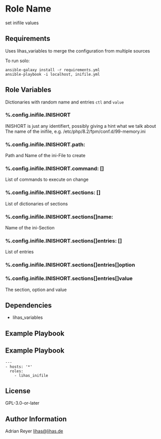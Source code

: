 Role Name
=========

set inifile values

Requirements
------------

Uses lihas_variables to merge the configuration from multiple sources

To run solo:

```
ansible-galaxy install -r requirements.yml
ansible-playbook -i localhost, inifile.yml
```

Role Variables
--------------

Dictionaries with random name and entries `ctl` and `value`
### %.config.inifile.INISHORT
INISHORT is just any identifiert, possibly giving a hint what we talk about
The name of the inifile, e.g. /etc/php/8.2/fpm/conf.d/99-memory.ini
### %.config.inifile.INISHORT.path:
Path and Name of the ini-File to create
### %.config.inifile.INISHORT.command: []
List of commands to execute on change
### %.config.inifile.INISHORT.sections: []
List of dictionaries of sections
### %.config.inifile.INISHORT.sections[]name:
Name of the ini-Section
### %.config.inifile.INISHORT.sections[]entries: []
List of entries
### %.config.inifile.INISHORT.sections[]entries[]option
### %.config.inifile.INISHORT.sections[]entries[]value
The section, option and value


Dependencies
------------

* lihas_variables

Example Playbook
----------------

## Example Playbook
```
---
- hosts: '*'
  roles:
    - lihas_inifile
```

License
-------

GPL-3.0-or-later

Author Information
------------------

Adrian Reyer <lihas@lihas.de>

